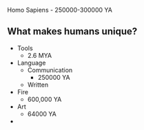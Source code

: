 Homo Sapiens - 250000-300000 YA

## What makes humans unique?
* Tools
	* 2.6 MYA
* Language
	* Communication
		* 250000 YA
	* Written
* Fire
	* 600,000 YA
* Art
	* 64000 YA
*
